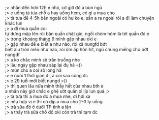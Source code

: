 ;> nhắn đến hơn 12h e nhó, cỡ giờ đó a bùn ngủ<br>
;> e uống tà tưa chỗ a hay uống hem, có gì a mua cho<br>
;> tà tưa để 4-5h bên ngoải có hư ko e, sẵn a ra ngoài ròi a đi làm chuyện khác lun<br>
;> a đi mua quần coi<br>
tự dưng mập lên ròi bận quần chật giò, ngồi chòm hỏm là tét quần đó e<br>
;> trong khoảng tháng 9 mình gặp nhau oki e<br>
;> gặp nhau để e biết a như nào, ròi xã nungfd bớt<br>
biết aiu tròn méo như nào, ròi ôm ấp hôn hít, ngủ chung miếng cho bớt nungdf<br>
;> a ko chắc mình sẽ trần truồng nhe<br>
;> lâu ngày gặp nhau sáp lại đụ hả =))<br>
;> mún cho a coi sò long hả<br>
:> e nuôi 1 thời gian đi, a coi sau cũng đc<br>
;> e 29 tuổi mới biết nungd =))<br>
;> thì quen lâu nữa mình thấy hết của nhau bth e<br>
a nhắn nãy giờ chắc e ghệ ướt quần xì líp lun quá ;><br>
;> tà tưa thì a mua đc a mua nhe, đi hơi xa<br>
;> nếu hợp vị e thì có dịp a mua cho 2-3 ly uống<br>
;> trà sữa đó ở dưới TP tỉnh a lận<br>
;> a thấy trà sữa chỗ đó oki còn trà thì tạm đc
